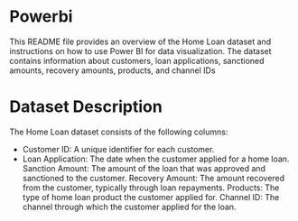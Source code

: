 # Powerbi
This README file provides an overview of the Home Loan dataset and instructions on how to use Power BI for data visualization. The dataset contains information about customers, loan applications, sanctioned amounts, recovery amounts, products, and channel IDs
# Dataset Description
The Home Loan dataset consists of the following columns:

* Customer ID: A unique identifier for each customer.
* Loan Application: The date when the customer applied for a home loan.
Sanction Amount: The amount of the loan that was approved and sanctioned to the customer.
Recovery Amount: The amount recovered from the customer, typically through loan repayments.
Products: The type of home loan product the customer applied for.
Channel ID: The channel through which the customer applied for the loan.
